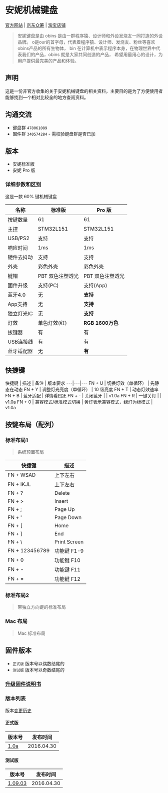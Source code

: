 # 安妮机械键盘

[官方网站][anne-link] | [京东众筹][anne-jd-z-link] | [淘宝店铺][anne-taobao-link]

> 安妮键盘是由 obins 是由一群程序猿、设计师和外设发烧友一同打造的外设品牌。
> o是our的首字母，代表着程序猿、设计师、发烧友、粉丝等喜欢obins产品的所有生物体，
> bin 在计算机中表示程序本身，在物理世界中代表我们的产品，obins 就是大家共同创造的产品，
> 希望用最用心的设计，为用户提供最完美的产品和体验。

## 声明

这是一份非官方收集的关于安妮机械键盘的相关资料，主要目的是为了方便使用者能够找到一个相对比较全的地方查阅资料。

## 沟通交流

- 键盘群 `478061089`
- 固件群 `340574284` - 需校验键盘群是否已加

## 版本

- 安妮标准版
- 安妮 Pro 版

### 详细参数和区别

这是一款 60% 键机械键盘

名称 | 标准版 | Pro 版
---|---|---
按键数量 | 61 | 61
主控 | STM32L151 | STM32L151
USB/PS2 | 支持 | 支持
响应时间 | 1ms | 1ms
硬件去抖动 | 支持 | 支持
外壳 | 彩色外壳 | 彩色外壳
键帽 | PBT 双色注塑透光 | PBT 双色注塑透光
固件升级 | 支持(PC) | 支持(App)
蓝牙4.0 |  无 | **支持**
App支持 | 无 | **支持**
独立灯光IC | 无 | **支持**
灯效 | 单色灯效(红) | **RGB 1600万色**
拔键器 | 有 | 有
USB连接线 | 有 | 有
蓝牙适配器 | 无 | **有**

## 快捷键

快捷键 | 描述 | 备注 | 版本要求
---|---|---
FN + U | 切换灯效（单循环） | 先静态在动态
FN + Y | 调整灯光亮度（单循环） | 10 级亮度
FN + T | 动态灯效速率
FN + B | 蓝牙适配 | 详情看[PDF][anne-manaul-link]
FN + - | 关闭蓝牙 | | v1.0a
FN + R | 一键关灯 | | v1.0a
FN + 0 | 兼容模式/标准模式切换 | 黄灯表示兼容模式，绿灯为标模式 | v1.0a


## 按键布局（配列）

### 标准布局1

> 系统预置布局

快捷键 | 描述
---|---
FN + WSAD | 上下左右
FN + IKJL | 上下左右
FN + ? | Delete
FN + > | Insert
FN + ; | Page Up
FN + ' | Page Down
FN + [ | Home
FN + ] | End
FN + \ | Print Screen
FN + 123456789 | 功能键 F1-9
FN + 0 | 功能键 F10
FN + - | 功能键 F11
FN + = | 功能键 F12

### 标准布局2

> 带独立方向键的标准布局

### Mac 布局

> Mac 标准布局

## 固件版本

- `正式版` 版本号以偶数结尾的
- `测试版` 版本号以奇数结尾的

### [升级固件说明书][anne-dfu-manaul-link]

### 版本列表

版本[变更历史][anne-dfu-changelog-link]

#### 正式版

版本号 | 发布时间
---|---
[1.0a](dfu/stable/v1.0a.rar) | 2016.04.30

#### 测试版

版本号 | 发布时间
---|---
[1.09.03](dfu/beta/v1.09.03.rar) | 2016.04.30


[anne-link]: http://www.obins.net/
[anne-jd-z-link]: http://z.jd.com/project/details/34676.html
[anne-taobao-link]: https://shop116784704.taobao.com/

[anne-dfu-changelog-link]: dfu/CHANGELOG
[anne-manaul-link]: files/安妮PRO使用须知1.pdf
[anne-dfu-manaul-link]: files/固件升级简易说明书.png